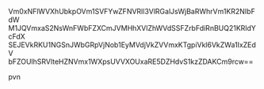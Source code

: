 Vm0xNFlWVXhUbkpOVm1SVFYwZFNVRll3VlRGalJsWjBaRWhrVm1KR2NIbFdW
M1JQVmxaS2NsWnFWbFZXCmJVMHhXVlZhWVdSSFZrbFdiRnBUQ21KRldYcFdX
SEJEVkRKU1NGSnJWbGRpVjNob1EyMVdjVkZVVmxKTgpiVkl6VkZWa1IxZEdV
bFZOUlhSRVlteHZNVmx1WXpsUVVXOUxaRE5DZHdvS1kzZDAKCm9rcw==

pvn
